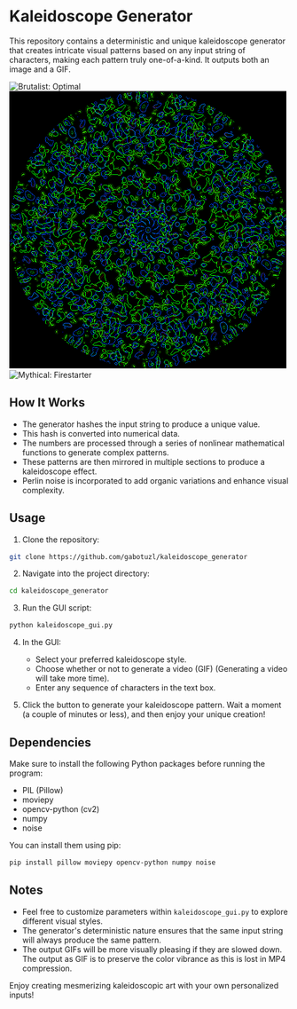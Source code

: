 # Kaleidoscope Generator

This repository contains a deterministic and unique kaleidoscope generator that creates intricate visual patterns based on any input string of characters, making each pattern truly one-of-a-kind. It outputs both an image and a GIF.


![Brutalist: Optimal](Examples/brutalist_Optimal.gif) ![Perlin: Lyapunov](Examples/perlin_Lyapunov.gif) ![Mythical: Firestarter](Examples/mythical_Firestarter.gif)


## How It Works

- The generator hashes the input string to produce a unique value.
- This hash is converted into numerical data.
- The numbers are processed through a series of nonlinear mathematical functions to generate complex patterns.
- These patterns are then mirrored in multiple sections to produce a kaleidoscope effect.
- Perlin noise is incorporated to add organic variations and enhance visual complexity.

## Usage

1. Clone the repository:

```bash
git clone https://github.com/gabotuzl/kaleidoscope_generator
```

2. Navigate into the project directory:

```bash
cd kaleidoscope_generator
```

3. Run the GUI script:

```bash
python kaleidoscope_gui.py
```

4. In the GUI:
   - Select your preferred kaleidoscope style.
   - Choose whether or not to generate a video (GIF) (Generating a video will take more time).
   - Enter any sequence of characters in the text box.
   
5. Click the button to generate your kaleidoscope pattern. Wait a moment (a couple of minutes or less), and then enjoy your unique creation!

## Dependencies

Make sure to install the following Python packages before running the program:

- PIL (Pillow)
- moviepy
- opencv-python (cv2)
- numpy
- noise

You can install them using pip:

```bash
pip install pillow moviepy opencv-python numpy noise
```

## Notes

- Feel free to customize parameters within `kaleidoscope_gui.py` to explore different visual styles.
- The generator's deterministic nature ensures that the same input string will always produce the same pattern.
- The output GIFs will be more visually pleasing if they are slowed down. The output as GIF is to preserve the color vibrance as this is lost in MP4 compression.

Enjoy creating mesmerizing kaleidoscopic art with your own personalized inputs!
